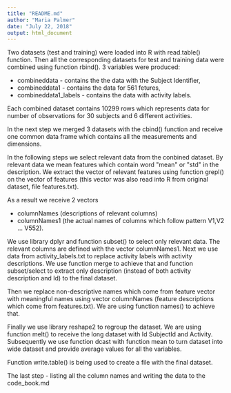 ```yaml
---
title: "README.md"
author: "Maria Palmer"
date: "July 22, 2018"
output: html_document
---
```

 
 Two datasets (test and training) were loaded into R with read.table() function. 
 Then all the corresponding datasets for test and training data were combined using function rbind(). 
 3 variables were produced: 
 * combineddata - contains the the data with the Subject Identifier, 
 * combineddata1 - contains the data for 561 fetures, 
 * combineddata1_labels - contains the data with activity labels.
 
 Each combined dataset contains 10299 rows which represents data for number of observations for 30 subjects and 6 different activities.
 
 In the next step we merged 3 datasets with the cbind() function and receive one common data frame which contains all the measurements and dimensions.
 
 In the following steps we select relevant data from the conbined dataset. 
 By relevant data we mean features which contain word "mean" or "std" in the description.
 We extract the vector of relevant features using function grepl() on the vector of features (this vector was also read into R from original dataset, file features.txt). 
 
 As a result we receive 2 vectors 
 * columnNames (descriptions of relevant columns) 
 * columnNames1 (the actual names of columns which follow pattern V1,V2 ... V552).
 
 We use library dplyr and function subset() to select only relevant data. The relevant columns are defined with the vector columnNames1.
 Next we use data from activity_labels.txt to replace activity labels with activity descriptions. We use function merge to achieve that and function subset/select to extract only description (instead of both activity description and Id) to the final dataset.
 
 Then we replace non-descriptive names which come from feature vector with meaningful names using vector columnNames (feature descriptions which come from features.txt). We are using function names() to achieve that.
 
 Finally we use library reshape2 to regroup the dataset. We are using function melt() to receive the long dataset with Id SubjectId and Activity. Subsequently we use function dcast with function mean to turn dataset into wide dataset and provide average values for all the variables.
 
 Function write.table() is being used to create a file with the final dataset.
 
 The last step - listing all the column names and writing the data to the code_book.md
 
 
 